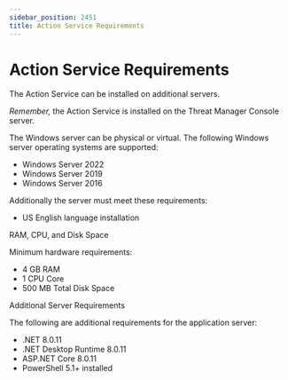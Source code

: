 ```yaml
---
sidebar_position: 2451
title: Action Service Requirements
---
```


# Action Service Requirements

The Action Service can be installed on additional servers.

*Remember,* the Action Service is installed on the Threat Manager Console server.

The Windows server can be physical or virtual. The following Windows server operating systems are supported:

* Windows Server 2022
* Windows Server 2019
* Windows Server 2016

Additionally the server must meet these requirements:

* US English language installation

RAM, CPU, and Disk Space

Minimum hardware requirements:

* 4 GB RAM
* 1 CPU Core
* 500 MB Total Disk Space

Additional Server Requirements

The following are additional requirements for the application server:

* .NET 8.0.11
* .NET Desktop Runtime 8.0.11
* ASP.NET Core 8.0.11
* PowerShell 5.1+ installed